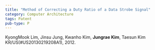 ```yaml
---
title: "Method of Correcting a Duty Ratio of a Data Strobe Signal"
category: Computer Architecture
tags: Patent
pub-type: P
---
```


KyongMook Lim, Jinsu Jung, Kwanho Kim, **Jungrae Kim**, Taesun Kim<br>
KR/US(#US20130219208A1), 2012.

